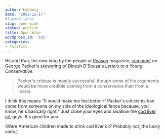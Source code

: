 ```yaml
---
author: kjhealy
date: "2002-12-17"
#layout: post
slug: open-wide
status: publish
title: Open Wide
wordpress_id: '192'
categories:
- Politics
---
```


Hit and Run, the new blog by the people at [Reason](http://www.reason.com) magazine, [comment](http://www.reason.com/hitandrun/000299.shtml#000299 "Hit & Run: Roasting D'Souza")
 on George Packer's [skewering](http://www.thenation.com/docprint.mhtml?i=20021230&s=packer) of Dinesh D'Souza's *Letters to a Young Conservative*:

> Packer's critique is mostly successful, though some of his arguments would be more credible coming from a conservative than from a liberal.

I think this means "It would make me feel better if Packer's criticisms had come from someone on my side of the ideological fence because, you know, he's basically right." Just close your eyes and swallow the [cod liver oil](http://www.foodreference.com/html/fcodliveroil.html), guys. It's good for you.

(Were American children made to drink cod liver oil? Probably not, the lucky sods.)
